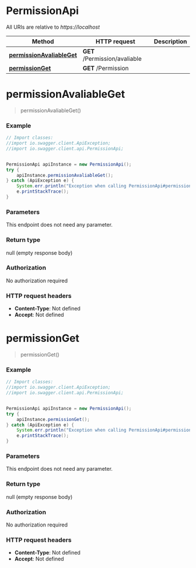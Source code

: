 # PermissionApi

All URIs are relative to *https://localhost*

Method | HTTP request | Description
------------- | ------------- | -------------
[**permissionAvaliableGet**](PermissionApi.md#permissionAvaliableGet) | **GET** /Permission/avaliable | 
[**permissionGet**](PermissionApi.md#permissionGet) | **GET** /Permission | 


<a name="permissionAvaliableGet"></a>
# **permissionAvaliableGet**
> permissionAvaliableGet()



### Example
```java
// Import classes:
//import io.swagger.client.ApiException;
//import io.swagger.client.api.PermissionApi;


PermissionApi apiInstance = new PermissionApi();
try {
    apiInstance.permissionAvaliableGet();
} catch (ApiException e) {
    System.err.println("Exception when calling PermissionApi#permissionAvaliableGet");
    e.printStackTrace();
}
```

### Parameters
This endpoint does not need any parameter.

### Return type

null (empty response body)

### Authorization

No authorization required

### HTTP request headers

 - **Content-Type**: Not defined
 - **Accept**: Not defined

<a name="permissionGet"></a>
# **permissionGet**
> permissionGet()



### Example
```java
// Import classes:
//import io.swagger.client.ApiException;
//import io.swagger.client.api.PermissionApi;


PermissionApi apiInstance = new PermissionApi();
try {
    apiInstance.permissionGet();
} catch (ApiException e) {
    System.err.println("Exception when calling PermissionApi#permissionGet");
    e.printStackTrace();
}
```

### Parameters
This endpoint does not need any parameter.

### Return type

null (empty response body)

### Authorization

No authorization required

### HTTP request headers

 - **Content-Type**: Not defined
 - **Accept**: Not defined

